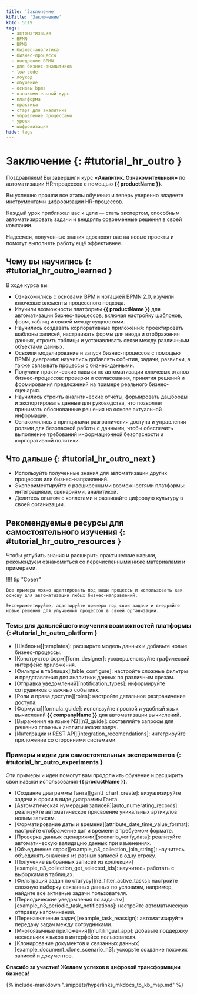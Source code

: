 ```yaml
---
title: 'Заключение'
kbTitle: 'Заключение'
kbId: 5119
tags:
  - автоматизация
  - BPMN
  - BPMS
  - бизнес-аналитика
  - бизнес-процессы
  - внедрение BPMN
  - для бизнес-аналитиков
  - low-code
  - лоукод
  - обучение
  - основы bpms
  - ознакомительный курс
  - платформа
  - практика
  - старт для аналитика
  - управление процессами
  - уроки
  - цифровизация
hide: tags
---
```


# Заключение {: #tutorial_hr_outro }

Поздравляем! Вы завершили курс **«Аналитик. Ознакомительный»** по автоматизации HR-процессов с помощью **{{ productName }}**.

Вы успешно прошли все этапы обучения и теперь уверенно владеете инструментами цифровизации HR-процессов.

Каждый урок приближал вас к цели — стать экспертом, способным автоматизировать задачи и внедрять современные решения в своей компании. 

Надеемся, полученные знания вдохновят вас на новые проекты и помогут выполнять работу ещё эффективнее.

## Чему вы научились {: #tutorial_hr_outro_learned }

В ходе курса вы:

- Ознакомились с основами BPM и нотацией BPMN&nbsp;2.0, изучили ключевые элементы процессного подхода.
- Изучили возможности платформы **{{ productName }}** для автоматизации бизнес-процессов, включая настройку шаблонов, форм, таблиц и связей между сущностями.
- Научились создавать корпоративные приложения: проектировать шаблоны записей, настраивать формы для ввода и отображения данных, строить таблицы и устанавливать связи между различными объектами данных.
- Освоили моделирование и запуск бизнес-процессов с помощью BPMN-диаграмм: научились добавлять события, задачи, развилки, а также связывать процессы с бизнес-данными.
- Получили практические навыки по автоматизации ключевых этапов бизнес-процессов: проверки и согласования, принятия решений и формирования предложений на примере реального бизнес-сценария.
- Научились строить аналитические отчёты, формировать дашборды и экспортировать данные для руководства, что позволяет принимать обоснованные решения на основе актуальной информации.
- Ознакомились с принципами разграничения доступа и управления ролями для безопасной работы с данными, чтобы обеспечить выполнение требований информационной безопасности и корпоративной политики.

## Что дальше {: #tutorial_hr_outro_next }

- Используйте полученные знания для автоматизации других процессов или бизнес-направлений.
- Экспериментируйте с расширенными возможностями платформы: интеграциями, сценариями, аналитикой.
- Делитесь опытом с коллегами и развивайте цифровую культуру в своей организации.

## Рекомендуемые ресурсы для самостоятельного изучения {: #tutorial_hr_outro_resources }

Чтобы углубить знания и расширить практические навыки, рекомендуем ознакомиться со перечисленными ниже материалами и примерами.

!!!! tip "Совет"

    Все примеры можно адаптировать под ваши процессы и использовать как основу для автоматизации любых бизнес-направлений.
    
    Экспериментируйте, адаптируйте примеры под свои задачи и внедряйте новые решения для улучшения процессов в своей организации.

### Темы для дальнейшего изучения возможностей платформы {: #tutorial_hr_outro_platform }

- [Шаблоны][templates]: расширьте модель данных и добавьте новые бизнес-процессы.
- [Конструктор форм][form_designer]: усовершенствуйте графический интерфейс приложения.
- [Фильтры в таблицах][table_configure]: настройте сложные фильтры и представления для аналитики данных по различным срезам.
- [Отправка уведомлений][notification_types]: информируйте сотрудников о важных событиях.
- [Роли и права доступа][roles]: настройте детальное разграничение доступа.
- [Формулы][formula_guide]: используйте простой и удобный язык вычислений **{{ companyName }}** для автоматизации вычислений.
- [Выражения на языке N3][n3_guide]: составляйте запросы для решения сложных аналитических задач.
- [Интеграции и REST API][integration_recomendations]: интегрируйте приложение со сторонними системами.

### Примеры и идеи для самостоятельных экспериментов {: #tutorial_hr_outro_experiments }

Эти примеры и идеи помогут вам продолжить обучение и расширить свои навыки использования **{{ productName }}**.

- [Создание диаграммы Ганта][gantt_chart_create]: визуализируйте задачи и сроки в виде диаграммы Ганта.
- [Автоматическая нумерация записей][auto_numerating_records]: реализуйте автоматическое присвоение уникальных артикулов новым записям.
- [Форматирование даты и времени][attribute_date_time_value_format]: настройте отображение дат и времени в требуемом формате.
- [Проверка данных сценариями][scenario_verify_data]: реализуйте автоматическую валидацию данных при изменениях.
- [Объединение строк][example_n3_collection_join_string]: научитесь объединять значения из разных записей в одну строку.
- [Получение выбранных записей из коллекции][example_n3_collection_get_selected_ids]: научитесь работать с выборками в таблицах.
- [Фильтрация задач по статусу][n3_filter_active_tasks]: настройте сложную выборку связанных данных по условиям, например, найдите все активные задачи пользователя.
- [Периодические уведомления по задачам][example_n3_periodic_task_notifications]: настройте автоматическую отправку напоминаний.
- [Переназначение задач][example_task_reassign]: автоматизируйте передачу задач между сотрудниками.
- [Многоязычные приложения][multilingual_app]: добавьте поддержку нескольких языков в интерфейсе пользователя.
- [Клонирование документов и связанных данных][example_document_clone_scenario_n3]: ускорьте создание похожих записей и документов.

**Спасибо за участие! Желаем успехов в цифровой трансформации бизнеса!**

{% include-markdown ".snippets/hyperlinks_mkdocs_to_kb_map.md" %}
